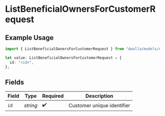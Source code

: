 # ListBeneficialOwnersForCustomerRequest

## Example Usage

```typescript
import { ListBeneficialOwnersForCustomerRequest } from "dwolla/models/operations";

let value: ListBeneficialOwnersForCustomerRequest = {
  id: "<id>",
};
```

## Fields

| Field                      | Type                       | Required                   | Description                |
| -------------------------- | -------------------------- | -------------------------- | -------------------------- |
| `id`                       | *string*                   | :heavy_check_mark:         | Customer unique identifier |